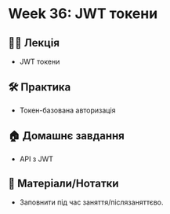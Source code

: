 # Week 36: JWT токени

## 🧑‍🏫 Лекція
- JWT токени

## 🛠 Практика
- Токен-базована авторизація

## 🏠 Домашнє завдання
- API з JWT

## 📎 Матеріали/Нотатки
- Заповнити під час заняття/післязаняттєво.